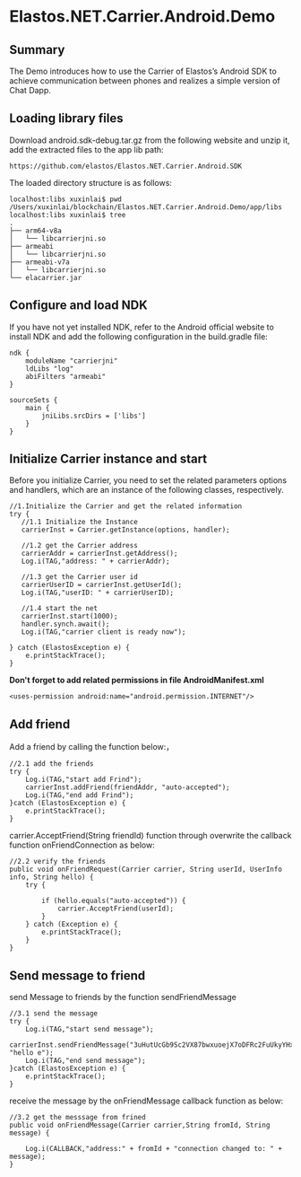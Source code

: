 # Elastos.NET.Carrier.Android.Demo
## Summary

The Demo introduces how to use the Carrier of Elastos’s Android SDK to achieve communication 
between phones and realizes a simple version of Chat Dapp.

## Loading library files
Download android.sdk-debug.tar.gz from the following website and unzip it, 
add the extracted files to the app lib path:
```
https://github.com/elastos/Elastos.NET.Carrier.Android.SDK
```

The loaded directory structure is as follows:
```
localhost:libs xuxinlai$ pwd
/Users/xuxinlai/blockchain/Elastos.NET.Carrier.Android.Demo/app/libs
localhost:libs xuxinlai$ tree
.
├── arm64-v8a
│   └── libcarrierjni.so
├── armeabi
│   └── libcarrierjni.so
├── armeabi-v7a
│   └── libcarrierjni.so
└── elacarrier.jar
```

## Configure and load NDK

If you have not yet installed NDK, refer to the Android official website to install NDK 
and add the following configuration in the build.gradle file:


```
ndk {
    moduleName "carrierjni"
    ldLibs "log"
    abiFilters "armeabi"
}

sourceSets {
    main {
        jniLibs.srcDirs = ['libs']
    }
}
```

## Initialize Carrier instance and start 
Before you initialize Carrier, you need to set the related parameters options and handlers, 
which are an instance of the following classes, respectively.

```
//1.Initialize the Carrier and get the related information
try {
   //1.1 Initialize the Instance
   carrierInst = Carrier.getInstance(options, handler);

   //1.2 get the Carrier address
   carrierAddr = carrierInst.getAddress();
   Log.i(TAG,"address: " + carrierAddr);

   //1.3 get the Carrier user id
   carrierUserID = carrierInst.getUserId();
   Log.i(TAG,"userID: " + carrierUserID);

   //1.4 start the net 
   carrierInst.start(1000);
   handler.synch.await();
   Log.i(TAG,"carrier client is ready now");

} catch (ElastosException e) {
    e.printStackTrace();
}
```

**Don't forget to add related permissions in file AndroidManifest.xml**


```
<uses-permission android:name="android.permission.INTERNET"/>
```

## Add friend

Add a friend by calling the function below:，
```
//2.1 add the friends
try {
    Log.i(TAG,"start add Frind");
    carrierInst.addFriend(friendAddr, "auto-accepted");
    Log.i(TAG,"end add Frind");
}catch (ElastosException e) {
    e.printStackTrace();
}
```

carrier.AcceptFriend(String friendId) function through overwrite the callback function 
onFriendConnection as below:
```
//2.2 verify the friends
public void onFriendRequest(Carrier carrier, String userId, UserInfo info, String hello) {
    try {

        if (hello.equals("auto-accepted")) {
            carrier.AcceptFriend(userId);
        }
    } catch (Exception e) {
        e.printStackTrace();
    }
}
```

## Send message to friend
send Message to friends by the function sendFriendMessage
```
//3.1 send the message 
try {
    Log.i(TAG,"start send message");
    carrierInst.sendFriendMessage("3uHutUcGb9Sc2VX87bwxuoejX7oDFRc2FuUkyYHxbNpG", "hello e");
    Log.i(TAG,"end send message");
}catch (ElastosException e) {
    e.printStackTrace();
}
```

receive the message by the onFriendMessage callback function as below:
```
//3.2 get the messsage from frined
public void onFriendMessage(Carrier carrier,String fromId, String message) {

    Log.i(CALLBACK,"address:" + fromId + "connection changed to: " + message);
}        
```
        